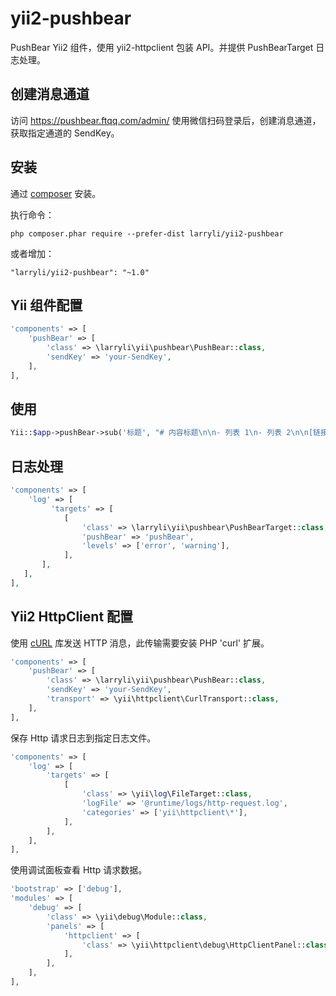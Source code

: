 # yii2-pushbear

PushBear Yii2 组件，使用 yii2-httpclient 包装 API。并提供 PushBearTarget 日志处理。

## 创建消息通道

访问 https://pushbear.ftqq.com/admin/ 使用微信扫码登录后，创建消息通道，获取指定通道的 SendKey。

## 安装

通过 [composer](http://getcomposer.org/download/) 安装。

执行命令：

    php composer.phar require --prefer-dist larryli/yii2-pushbear

或者增加：

    "larryli/yii2-pushbear": "~1.0"

## Yii 组件配置

```php
'components' => [
    'pushBear' => [
        'class' => \larryli\yii\pushbear\PushBear::class,
        'sendKey' => 'your-SendKey',
    ],
],
```

## 使用

```php
Yii::$app->pushBear->sub('标题', "# 内容标题\n\n- 列表 1\n- 列表 2\n\n[链接](https://github.com/larryli/yii2-pushbear)");
```

## 日志处理

```php
'components' => [
    'log' => [
         'targets' => [
            [
                'class' => \larryli\yii\pushbear\PushBearTarget::class,
                'pushBear' => 'pushBear',
                'levels' => ['error', 'warning'],
            ],
       ],
   ],
],
```

## Yii2 HttpClient 配置

使用 [cURL](http://php.net/manual/en/book.curl.php) 库发送 HTTP 消息，此传输需要安装 PHP 'curl' 扩展。

```php
'components' => [
    'pushBear' => [
        'class' => \larryli\yii\pushbear\PushBear::class,
        'sendKey' => 'your-SendKey',
        'transport' => \yii\httpclient\CurlTransport::class,
    ],
],
```

保存 Http 请求日志到指定日志文件。

```php
'components' => [
    'log' => [
        'targets' => [
            [
                'class' => \yii\log\FileTarget::class,
                'logFile' => '@runtime/logs/http-request.log',
                'categories' => ['yii\httpclient\*'],
            ],
        ],
    ],
],
```

使用调试面板查看 Http 请求数据。

```php
'bootstrap' => ['debug'],
'modules' => [
    'debug' => [
        'class' => \yii\debug\Module::class,
        'panels' => [
            'httpclient' => [
                'class' => \yii\httpclient\debug\HttpClientPanel::class,
            ],
        ],
    ],
],
```
